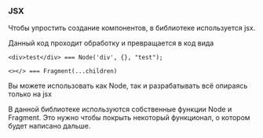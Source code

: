 ### JSX

Чтобы упростить создание компонентов, в библиотеке используется jsx.

Данный код проходит обработку и превращается в код вида

```
<div>test</div> === Node('div', {}, "test");

<></> === Fragment(...children)
```

Вы можете использовать как Node, так и разрабатывать всё опираясь только на jsx

В данной библиотеке используются собственные функции Node и Fragment.
Это нужно чтобы покрыть некоторый функционал, о котором будет написано дальше.